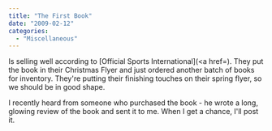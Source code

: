 ```yaml
---
title: "The First Book"
date: "2009-02-12"
categories: 
  - "Miscellaneous"
---
```


Is selling well according to [Official Sports International](<a href=). They put the book in their Christmas Flyer and just ordered another batch of books for inventory. They're putting their finishing touches on their spring flyer, so we should be in good shape.

I recently heard from someone who purchased the book - he wrote a long, glowing review of the book and sent it to me. When I get a chance, I'll post it.
